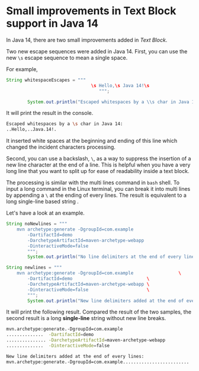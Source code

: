# Small improvements in Text Block support in Java 14

In Java 14,  there are two small improvements added in *Text Block*.

Two new escape sequences were added in Java 14. First, you can use the new `\s` escape sequence to mean a single space. 

For example, 

```java
String whitespaceEscapes = """
                                \s Hello,\s Java 14!\s
                                   """;

        System.out.println("Escaped whitespaces by a \\s char in Java 14:\n" + whitespaceEscapes.replaceAll(" ", "."));
```

It will print the result in the console.

```bash
Escaped whitespaces by a \s char in Java 14:
..Hello,..Java.14!.
```

It inserted white spaces at the beginning and ending of this line which changed the incident characters  processing.

Second, you can use a backslash, `\`, as a way to suppress the insertion of a new line character at the end  of a line. This is helpful when you have a very long line that you want  to split up for ease of readability inside a text block.

The processing is similar with the  multi lines command in `bash` shell.  To input a long command  in the Linux terminal, you can break it into multi lines by appending  a  `\`  at the ending of  every lines. The result is equivalent to a long single-line based string .

Let's have a look at an example.

```java
String noNewlines = """
    mvn archetype:generate -DgroupId=com.example
        -DartifactId=demo
        -DarchetypeArtifactId=maven-archetype-webapp
        -DinteractiveMode=false
        """;
        System.out.println("No line delimiters at the end of every lines:\n" + noNewlines.replaceAll(" ", "."));

String newlines = """
    mvn archetype:generate -DgroupId=com.example                 \
        -DartifactId=demo                            \
        -DarchetypeArtifactId=maven-archetype-webapp \
        -DinteractiveMode=false                      \
        """;
        System.out.println("New line delimiters added at the end of every lines:\n" + newlines.replaceAll(" ", "."));

```

It will print the following result. Compared the result of the two samples, the second result is a long **single-line** string without new line breaks.

```bash
mvn.archetype:generate.-DgroupId=com.example
..............	-DartifactId=demo
...............	-DarchetypeArtifactId=maven-archetype-webapp
..............	-DinteractiveMode=false

New line delimiters added at the end of every lines:
mvn.archetype:generate.-DgroupId=com.example.........................	-DartifactId=demo....................................	-DarchetypeArtifactId=maven-archetype-webapp.........	-DinteractiveMode=false......................

```



